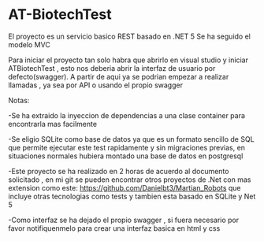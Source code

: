 # AT-BiotechTest

El proyecto es un servicio basico REST basado en .NET 5
Se ha seguido el modelo MVC

Para iniciar el proyecto tan solo habra que abrirlo en visual studio y iniciar ATBiotechTest , esto nos deberia abrir la interfaz de usuario por defecto(swagger).
A partir de aqui ya se podrian empezar a realizar llamadas , ya sea por API o usando el propio swagger

Notas:

-Se ha extraido la inyeccion de dependencias a una clase container para encontrarla mas facilmente

-Se eligio SQLite como base de datos ya que es un formato sencillo de SQL que permite ejecutar este test rapidamente y sin migraciones previas, en situaciones normales
hubiera montado una base de datos en postgresql

-Este proyecto se ha realizado en 2 horas de acuerdo al documento solicitado , en mi git se pueden encontrar otros proyectos de .Net con mas extension como este:
https://github.com/Danielbt3/Martian_Robots que incluye otras tecnologias como tests y tambien esta basado en SQLite y Net 5

-Como interfaz se ha dejado el propio swagger , si fuera necesario por favor notifiquenmelo para crear una interfaz basica en html y css
